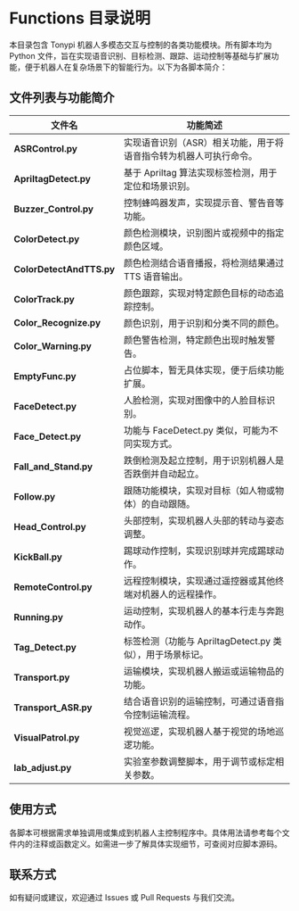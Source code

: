 
# Functions 目录说明

本目录包含 Tonypi 机器人多模态交互与控制的各类功能模块。所有脚本均为 Python 文件，旨在实现语音识别、目标检测、跟踪、运动控制等基础与扩展功能，便于机器人在复杂场景下的智能行为。以下为各脚本简介：

## 文件列表与功能简介

| 文件名                 | 功能简述                                                         |
|------------------------|------------------------------------------------------------------|
| **ASRControl.py**         | 实现语音识别（ASR）相关功能，用于将语音指令转为机器人可执行命令。      |
| **ApriltagDetect.py**     | 基于 Apriltag 算法实现标签检测，用于定位和场景识别。                   |
| **Buzzer_Control.py**     | 控制蜂鸣器发声，实现提示音、警告音等功能。                           |
| **ColorDetect.py**        | 颜色检测模块，识别图片或视频中的指定颜色区域。                        |
| **ColorDetectAndTTS.py**  | 颜色检测结合语音播报，将检测结果通过 TTS 语音输出。                    |
| **ColorTrack.py**         | 颜色跟踪，实现对特定颜色目标的动态追踪控制。                          |
| **Color_Recognize.py**    | 颜色识别，用于识别和分类不同的颜色。                                 |
| **Color_Warning.py**      | 颜色警告检测，特定颜色出现时触发警告。                               |
| **EmptyFunc.py**          | 占位脚本，暂无具体实现，便于后续功能扩展。                            |
| **FaceDetect.py**         | 人脸检测，实现对图像中的人脸目标识别。                                |
| **Face_Detect.py**        | 功能与 FaceDetect.py 类似，可能为不同实现方式。                       |
| **Fall_and_Stand.py**     | 跌倒检测及起立控制，用于识别机器人是否跌倒并自动起立。                 |
| **Follow.py**             | 跟随功能模块，实现对目标（如人物或物体）的自动跟随。                   |
| **Head_Control.py**       | 头部控制，实现机器人头部的转动与姿态调整。                            |
| **KickBall.py**           | 踢球动作控制，实现识别球并完成踢球动作。                              |
| **RemoteControl.py**      | 远程控制模块，实现通过遥控器或其他终端对机器人的远程操作。              |
| **Running.py**            | 运动控制，实现机器人的基本行走与奔跑动作。                             |
| **Tag_Detect.py**         | 标签检测（功能与 ApriltagDetect.py 类似），用于场景标记。               |
| **Transport.py**          | 运输模块，实现机器人搬运或运输物品的功能。                            |
| **Transport_ASR.py**      | 结合语音识别的运输控制，可通过语音指令控制运输流程。                   |
| **VisualPatrol.py**       | 视觉巡逻，实现机器人基于视觉的场地巡逻功能。                          |
| **lab_adjust.py**         | 实验室参数调整脚本，用于调节或标定相关参数。                           |

## 使用方式

各脚本可根据需求单独调用或集成到机器人主控制程序中。具体用法请参考每个文件内的注释或函数定义。如需进一步了解具体实现细节，可查阅对应脚本源码。

## 联系方式

如有疑问或建议，欢迎通过 Issues 或 Pull Requests 与我们交流。
